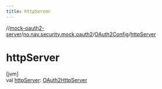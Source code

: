 ```yaml
---
title: httpServer
---
```

//[mock-oauth2-server](../../../index.html)/[no.nav.security.mock.oauth2](../index.html)/[OAuth2Config](index.html)/[httpServer](http-server.html)



# httpServer



[jvm]\
val [httpServer](http-server.html): [OAuth2HttpServer](../../no.nav.security.mock.oauth2.http/-o-auth2-http-server/index.html)




